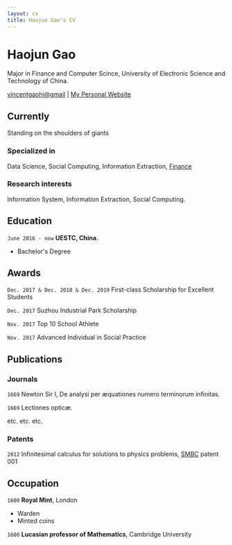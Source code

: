 ```yaml
---
layout: cv
title: Haojun Gao's CV
---
```

# Haojun Gao
Major in Finance and Computer Scince, University of Electronic Science and Technology of China.

<div id="webaddress">
<a href="vincentgaohj@gmail">vincentgaohj@gmail</a>
| <a href="http://gaohaojun.cn">My Personal Website</a>
</div>


## Currently

Standing on the shoulders of giants

### Specialized in

Data Science, Social Computing, Information Extraction,  [Finance](https://gaohaojun.cn/Blog/)


### Research interests

Information System, Information Extraction, Social Computing.


## Education

`June 2016 - now`
__UESTC, China.__

- Bachelor's Degree




## Awards

`Dec. 2017 & Dec. 2018 & Dec. 2019`
First-class Scholarship for Excellent Students

`Dec. 2017`
Suzhou Industrial Park Scholarship

`Nov. 2017`
Top 10 School Athlete

`Nov. 2017`
Advanced Individual in Social Practice


## Publications

<!-- A list is also available [online](http://scholar.google.co.uk/citations?user=LTOTl0YAAAAJ) -->

### Journals

`1669`
Newton Sir I, De analysi per æquationes numero terminorum infinitas. 

`1669`
Lectiones opticæ.

etc. etc. etc.

### Patents

`2012`
Infinitesimal calculus for solutions to physics problems, [SMBC](http://www.techdirt.com/articles/20121011/09312820678/if-patents-had-been-around-time-newton.shtml) patent 001


## Occupation

`1600`
__Royal Mint__, London

- Warden
- Minted coins

`1600`
__Lucasian professor of Mathematics__, Cambridge University



<!-- ### Footer

Last updated: May 2013 -->


